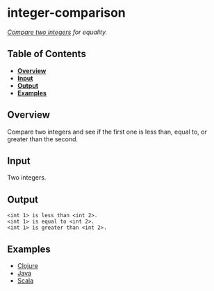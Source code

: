# integer-comparison

*[Compare two integers](http://rosettacode.org/wiki/Integer_comparison) for equality.*

## Table of Contents
* **[Overview](#overview)**
* **[Input](#input)**
* **[Output](#output)**
* **[Examples](#examples)**

## Overview
Compare two integers and see if the first one is less than, equal to, or greater than the second.

## Input
Two integers.

## Output
```
<int 1> is less than <int 2>.
<int 1> is equal to <int 2>.
<int 1> is greater than <int 2>.
```

## Examples
- [Clojure](clojure/)
- [Java](java/)
- [Scala](scala/)
